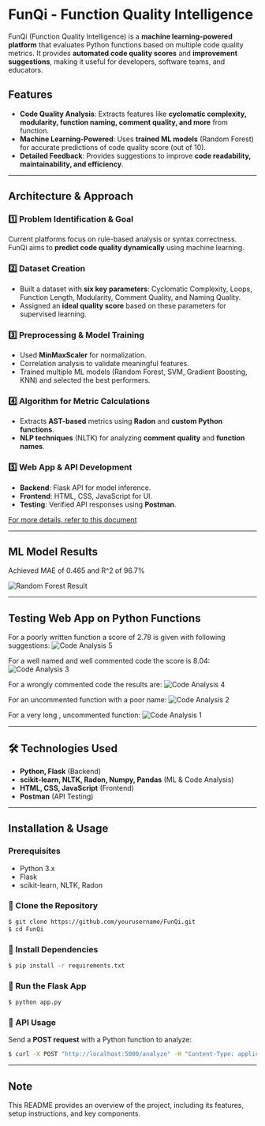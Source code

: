 # FunQi - Function Quality Intelligence

FunQi (Function Quality Intelligence) is a **machine learning-powered platform** that evaluates Python functions based on multiple code quality metrics. It provides **automated code quality scores** and **improvement suggestions**, making it useful for developers, software teams, and educators.

##  Features
-  **Code Quality Analysis**: Extracts features like **cyclomatic complexity, modularity, function naming, comment quality, and more** from function.
-  **Machine Learning-Powered**: Uses **trained ML models** (Random Forest) for accurate predictions of code quality score (out of 10).
-  **Detailed Feedback**: Provides suggestions to improve **code readability, maintainability, and efficiency**.
  
---

##  Architecture & Approach
### 1️⃣ Problem Identification & Goal
Current platforms focus on rule-based analysis or syntax correctness. FunQi aims to **predict code quality dynamically** using machine learning.

### 2️⃣ Dataset Creation
- Built a dataset with **six key parameters**: Cyclomatic Complexity, Loops, Function Length, Modularity, Comment Quality, and Naming Quality.
- Assigned an **ideal quality score** based on these parameters for supervised learning.

### 3️⃣ Preprocessing & Model Training
- Used **MinMaxScaler** for normalization.
- Correlation analysis to validate meaningful features.
- Trained multiple ML models (Random Forest, SVM, Gradient Boosting, KNN) and selected the best performers.

### 4️⃣ Algorithm for Metric Calculations
- Extracts **AST-based** metrics using **Radon** and **custom Python functions**.
- **NLP techniques** (NLTK) for analyzing **comment quality** and **function names**.

### 5️⃣ Web App & API Development
- **Backend**: Flask API for model inference.
- **Frontend**: HTML, CSS, JavaScript for UI.
- **Testing**: Verified API responses using **Postman**.

[For more details, refer to this document](https://drive.google.com/drive/folders/1JAvYrRC82LfXFibrep77lF5CCvMazL0V?usp=sharing)

---
## ML Model Results

Achieved MAE of 0.465 and R^2 of 96.7%

![Random Forest Result](assets/RandomForestResult.png)


---
## Testing Web App on Python Functions
For a poorly written function a score of 2.78 is given with following suggestions:
![Code Analysis 5](assets/codeAnalysis5.png)

For a well named and well commented code the score is 8.04:
![Code Analysis 3](assets/codeAnalysis3.png)

For a wrongly commented code the results are:
![Code Analysis 4](assets/codeAnalysis4.png)

For an uncommented function with a poor name:
![Code Analysis 2](assets/codeAnalysis2.png)

For a very long , uncommented function:
![Code Analysis 1](assets/codeAnalysis1.png)






---

## 🛠️ Technologies Used
- **Python, Flask** (Backend)
- **scikit-learn, NLTK, Radon, Numpy, Pandas** (ML & Code Analysis)
- **HTML, CSS, JavaScript** (Frontend)
- **Postman** (API Testing)
---

##  Installation & Usage
###  Prerequisites
- Python 3.x
- Flask
- scikit-learn, NLTK, Radon

### 🔹 Clone the Repository
```sh
$ git clone https://github.com/yourusername/FunQi.git
$ cd FunQi
```

### 🔹 Install Dependencies
```sh
$ pip install -r requirements.txt
```

### 🔹 Run the Flask App
```sh
$ python app.py
```

### 🔹 API Usage
Send a **POST request** with a Python function to analyze:
```sh
$ curl -X POST "http://localhost:5000/analyze" -H "Content-Type: application/json" -d '{"code": "def example():\n    print(\"Hello, World!\")"}'
```

---

## Note  
This README provides an overview of the project, including its features, setup instructions, and key components. 

